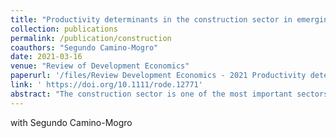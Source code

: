 ```yaml
---
title: "Productivity determinants in the construction sector in emerging country: New evidence from Ecuadorian firms"
collection: publications
permalink: /publication/construction
coauthors: "Segundo Camino-Mogro"
date: 2021-03-16
venue: "Review of Development Economics"
paperurl: '/files/Review Development Economics - 2021 Productivity determinants in the construction sector in emerging.pdf'
link: ' https://doi.org/10.1111/rode.12771'
abstract: "The construction sector is one of the most important sectors for economic development due, among other reasons, to the productive chains that it generates. This paper presents an analysis of the determinants of the total factor productivity (TFP) in the Ecuadorian construction sector during the period 2007–2018. In the first stage, we estimate a production function using the Wooldridge (Economics Letters, 2009, 104, 112–114) estimator to correct the simultaneous determination of inputs and firm unobserved productivity. In the second stage, we analyze the main determinants of TFP. These determinants are classified into four groups: internal, international trade, financial constraints, and external characteristics. Our results suggest that firm age is positively related with TFP but negatively related with TFP growth. Similarly, the fact of being a family firm is negatively related with TFP, but size is positively related with TFP and its growth across the construction subsectors. In addition, we find that access to debt and credit is positively related with productivity, but less-competitive environment is negatively related with productivity. Finally, our results suggest that TFP and its growth are pro-cyclical with respect to the gross domestic product. Our results have several managerial implications that are discussed in this article."
---
```

with Segundo Camino-Mogro